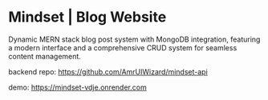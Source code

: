 # Mindset | Blog Website

Dynamic MERN stack blog post system with MongoDB integration, featuring a modern interface and a comprehensive CRUD system for seamless content management.

backend repo: https://github.com/AmrUIWizard/mindset-api

demo: https://mindset-vdje.onrender.com

